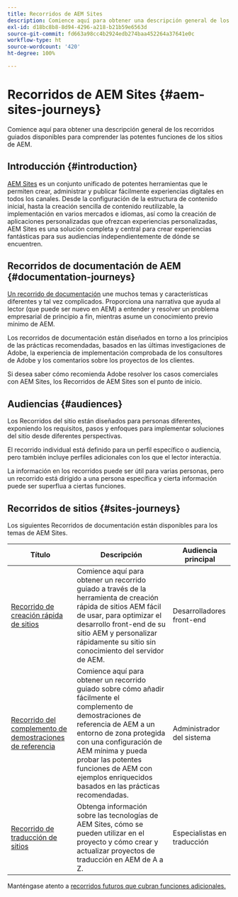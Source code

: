```yaml
---
title: Recorridos de AEM Sites
description: Comience aquí para obtener una descripción general de los recorridos guiados disponibles para comprender las potentes funciones de los sitios de AEM.
exl-id: d18bc8b8-8d94-4296-a218-b21b59e6563d
source-git-commit: fd663a98cc4b2924edb274baa452264a37641e0c
workflow-type: ht
source-wordcount: '420'
ht-degree: 100%

---
```


# Recorridos de AEM Sites {#aem-sites-journeys}

Comience aquí para obtener una descripción general de los recorridos guiados disponibles para comprender las potentes funciones de los sitios de AEM.

## Introducción {#introduction}

[AEM Sites](https://business.adobe.com/products/experience-manager/sites/aem-sites.html) es un conjunto unificado de potentes herramientas que le permiten crear, administrar y publicar fácilmente experiencias digitales en todos los canales. Desde la configuración de la estructura de contenido inicial, hasta la creación sencilla de contenido reutilizable, la implementación en varios mercados e idiomas, así como la creación de aplicaciones personalizadas que ofrezcan experiencias personalizadas, AEM Sites es una solución completa y central para crear experiencias fantásticas para sus audiencias independientemente de dónde se encuentren.

## Recorridos de documentación de AEM {#documentation-journeys}

[Un recorrido de documentación](/help/journey-documentation/documentation-journeys.md) une muchos temas y características diferentes y tal vez complicados. Proporciona una narrativa que ayuda al lector (que puede ser nuevo en AEM) a entender y resolver un problema empresarial de principio a fin, mientras asume un conocimiento previo mínimo de AEM.

Los recorridos de documentación están diseñados en torno a los principios de las prácticas recomendadas, basados en las últimas investigaciones de Adobe, la experiencia de implementación comprobada de los consultores de Adobe y los comentarios sobre los proyectos de los clientes.

Si desea saber cómo recomienda Adobe resolver los casos comerciales con AEM Sites, los Recorridos de AEM Sites son el punto de inicio.

## Audiencias {#audiences}

Los Recorridos del sitio están diseñados para personas diferentes, exponiendo los requisitos, pasos y enfoques para implementar soluciones del sitio desde diferentes perspectivas.

El recorrido individual está definido para un perfil específico o audiencia, pero también incluye perfiles adicionales con los que el lector interactúa.

La información en los recorridos puede ser útil para varias personas, pero un recorrido está dirigido a una persona específica y cierta información puede ser superflua a ciertas funciones.

## Recorridos de sitios {#sites-journeys}

Los siguientes Recorridos de documentación están disponibles para los temas de AEM Sites.

| Título | Descripción | Audiencia principal |
|---|---|---|
| [Recorrido de creación rápida de sitios](/help/journey-sites/quick-site/overview.md) | Comience aquí para obtener un recorrido guiado a través de la herramienta de creación rápida de sitios AEM fácil de usar, para optimizar el desarrollo front-end de su sitio AEM y personalizar rápidamente su sitio sin conocimiento del servidor de AEM. | Desarrolladores front-end |
| [Recorrido del complemento de demostraciones de referencia](/help/journey-sites/demos-add-on/overview.md) | Comience aquí para obtener un recorrido guiado sobre cómo añadir fácilmente el complemento de demostraciones de referencia de AEM a un entorno de zona protegida con una configuración de AEM mínima y pueda probar las potentes funciones de AEM con ejemplos enriquecidos basados en las prácticas recomendadas. | Administrador del sistema |
| [Recorrido de traducción de sitios](/help/journey-sites/translation/overview.md) | Obtenga información sobre las tecnologías de AEM Sites, cómo se pueden utilizar en el proyecto y cómo crear y actualizar proyectos de traducción en AEM de A a Z. | Especialistas en traducción |

Manténgase atento a [recorridos futuros que cubran funciones adicionales.](/help/journey-documentation/documentation-journeys.md#journeys)
